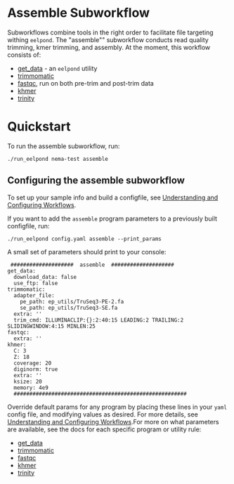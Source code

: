 # Assemble Subworkflow

Subworkflows combine tools in the right order to facilitate file targeting withing `eelpond`. The "assemble"" subworkflow conducts read quality trimming, kmer trimming, and assembly. At the moment, this workflow consists of:
 
  - [get_data](get_data.md) - an `eelpond` utility
  - [trimmomatic](trimmomatic.md)
  - [fastqc](fastqc.md), run on both pre-trim and post-trim data
  - [khmer](khmer.md)
  - [trinity](trinity.md)


# Quickstart

To run the assemble subworkflow, run: 

```
./run_eelpond nema-test assemble
```

## Configuring the assemble subworkflow 

To set up your sample info and build a configfile, see [Understanding and Configuring Workflows](about_and_configure.md).

If you want to add the `assemble` program parameters to a previously built configfile, run:
```
./run_eelpond config.yaml assemble --print_params
```

A small set of parameters should print to your console:

```
 ####################  assemble  ####################
get_data:
  download_data: false
  use_ftp: false
trimmomatic:
  adapter_file:
    pe_path: ep_utils/TruSeq3-PE-2.fa
    se_path: ep_utils/TruSeq3-SE.fa
  extra: ''
  trim_cmd: ILLUMINACLIP:{}:2:40:15 LEADING:2 TRAILING:2 SLIDINGWINDOW:4:15 MINLEN:25
fastqc:
  extra: ''
khmer:
  C: 3
  Z: 18
  coverage: 20
  diginorm: true
  extra: ''
  ksize: 20
  memory: 4e9
  #######################################################
```

Override default params for any program by placing these lines in your `yaml` config file, and modifying values as desired. For more details, see [Understanding and Configuring Workflows](about_and_configure.md).For more on what parameters are available, see the docs for each specific program or utility rule:

  - [get_data](get_data.md)
  - [trimmomatic](trimmomatic.md)
  - [fastqc](fastqc.md)
  - [khmer](khmer.md)
  - [trinity](trinity.md)
